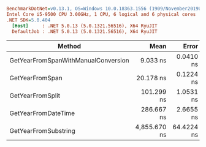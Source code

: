 ``` ini

BenchmarkDotNet=v0.13.1, OS=Windows 10.0.18363.1556 (1909/November2019Update/19H2)
Intel Core i5-9500 CPU 3.00GHz, 1 CPU, 6 logical and 6 physical cores
.NET SDK=5.0.404
  [Host]     : .NET 5.0.13 (5.0.1321.56516), X64 RyuJIT
  DefaultJob : .NET 5.0.13 (5.0.1321.56516), X64 RyuJIT


```
|                              Method |         Mean |      Error |     StdDev | Ratio | RatioSD | Rank |  Gen 0 | Allocated |
|------------------------------------ |-------------:|-----------:|-----------:|------:|--------:|-----:|-------:|----------:|
| GetYearFromSpanWithManualConversion |     9.033 ns |  0.0410 ns |  0.0363 ns |  0.03 |    0.00 |    1 |      - |         - |
|                     GetYearFromSpan |    20.178 ns |  0.1224 ns |  0.1145 ns |  0.07 |    0.00 |    2 |      - |         - |
|                    GetYearFromSplit |   101.299 ns |  1.0531 ns |  0.9335 ns |  0.35 |    0.00 |    3 | 0.0340 |     160 B |
|                 GetYearFromDateTime |   286.667 ns |  2.6655 ns |  2.3629 ns |  1.00 |    0.00 |    4 |      - |         - |
|                GetYearFromSubstring | 4,855.670 ns | 64.4224 ns | 60.2607 ns | 16.91 |    0.24 |    5 |      - |      32 B |
